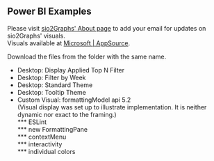 ## Power BI Examples
Please visit [sio2Graphs' About page](https://sio2graphs.com/about/) to add your email for updates on sio2Graphs' visuals.  
Visuals available at [Microsoft | AppSource](https://appsource.microsoft.com/en-us/marketplace/apps?page=1&product=power-bi-visuals&search=sio2graphs).

Download the files from the folder with the same name.

* Desktop: Display Applied Top N Filter
* Desktop: Filter by Week  
* Desktop: Standard Theme
* Desktop: Tooltip Theme 
* Custom Visual: formattingModel api 5.2    
(Visual display was set up to illustrate implementation.  It is neither dynamic nor exact to the framing.)  
*** ESLint  
*** new FormattingPane  
*** contextMenu    
*** interactivity  
*** individual colors  




